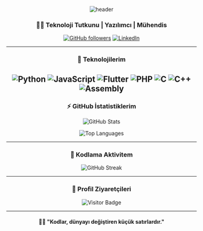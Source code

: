 <div align="center">

![header](https://capsule-render.vercel.app/api?type=waving\&color=gradient\&height=200\&section=header\&text=Merhaba,%20Ben%20Berkay!\&fontSize=45\&fontAlignY=35\&animation=twinkling)

### 👨‍💻 Teknoloji Tutkunu | Yazılımcı | Mühendis

[![GitHub followers](https://img.shields.io/github/followers/brky06?style=social)](https://github.com/brky06)
[![LinkedIn](https://img.shields.io/badge/-LinkedIn-%230077B5?style=flat-square\&logo=linkedin\&logoColor=white)](https://www.linkedin.com/in/%C3%B6mer-berkay-%C3%B6zy%C4%B1lmaz-8352762a7?utm_source=share&utm_campaign=share_via&utm_content=profile&utm_medium=android_app)

---

### 🚀 Teknolojilerim

![Python](https://img.shields.io/badge/-Python-333333?style=flat\&logo=python)
![JavaScript](https://img.shields.io/badge/-JavaScript-333333?style=flat\&logo=javascript)
![Flutter](https://img.shields.io/badge/-Flutter-333333?style=flat\&logo=flutter)
![PHP](https://img.shields.io/badge/-PHP-333333?style=flat\&logo=php)
![C](https://img.shields.io/badge/-C-333333?style=flat\&logo=C)
![C++](https://img.shields.io/badge/-C++-333333?style=flat&logo=C%2B%2B)
![Assembly](https://img.shields.io/badge/-Asswmbly-333333?style=flat&logo=assembly)
---


### ⚡ GitHub İstatistiklerim

![GitHub Stats](https://github-readme-stats.vercel.app/api?username=brky06\&show_icons=true\&theme=radical)

![Top Languages](https://github-readme-stats.vercel.app/api/top-langs/?username=brky06\&layout=compact\&theme=radical)

---

### 🎯 Kodlama Aktivitem

![GitHub Streak](https://streak-stats.demolab.com/?user=brky06\&theme=radical)

---

### 📌 Profil Ziyaretçileri

![Visitor Badge](https://visitor-badge.laobi.icu/badge?page_id=brky06.visitor-badge)

---


#### 👨‍💻 "Kodlar, dünyayı değiştiren küçük satırlardır."

</div>
